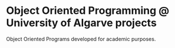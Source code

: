 # Object Oriented Programming @ University of Algarve projects
Object Oriented Programs developed for academic purposes.
